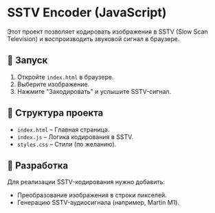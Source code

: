 # SSTV Encoder (JavaScript)

Этот проект позволяет кодировать изображения в SSTV (Slow Scan Television) и воспроизводить звуковой сигнал в браузере.

## 🚀 Запуск
1. Откройте `index.html` в браузере.
2. Выберите изображение.
3. Нажмите "Закодировать" и услышите SSTV-сигнал.

## 📂 Структура проекта
- `index.html` – Главная страница.
- `index.js` – Логика кодирования в SSTV.
- `styles.css` – Стили (по желанию).

## 🔧 Разработка
Для реализации SSTV-кодирования нужно добавить:
- Преобразование изображения в строки пикселей.
- Генерацию SSTV-аудиосигнала (например, Martin M1).
